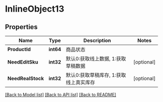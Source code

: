 # InlineObject13

## Properties

Name | Type | Description | Notes
------------ | ------------- | ------------- | -------------
**ProductId** | **int64** | 商品状态 | 
**NeedEditSku** | **int32** | 默认0:获取线上数据, 1:获取草稿数据 | [optional] 
**NeedRealStock** | **int32** | 默认0:获取草稿库存, 1:获取线上真实库存 | [optional] 

[[Back to Model list]](../README.md#documentation-for-models) [[Back to API list]](../README.md#documentation-for-api-endpoints) [[Back to README]](../README.md)


